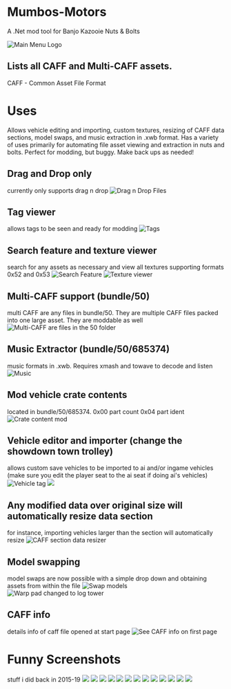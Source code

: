 # Mumbos-Motors
A .Net mod tool for Banjo Kazooie Nuts &amp; Bolts

![Main Menu Logo](https://i.imgur.com/1QWHNaG.png)

## Lists all CAFF and Multi-CAFF assets.
CAFF - Common Asset File Format
# Uses
Allows vehicle editing and importing, custom textures, resizing of CAFF data sections, model swaps, and music extraction in .xwb format. 
Has a variety of uses primarily for automating file asset viewing and extraction in nuts and bolts.
Perfect for modding, but buggy. Make back ups as needed!

## Drag and Drop only
currently only supports drag n drop
![Drag n Drop Files](https://i.imgur.com/lgXYStk.png)
## Tag viewer
allows tags to be seen and ready for modding
![Tags](https://i.imgur.com/vyCcSM0.png)
## Search feature and texture viewer
search for any assets as necessary and view all textures supporting formats 0x52 and 0x53
![Search Feature](https://i.imgur.com/OlLIDPF.png)
![Texture viewer](https://i.imgur.com/GLHcPr9.png)
## Multi-CAFF support (bundle/50)
multi CAFF are any files in bundle/50. They are multiple CAFF files packed into one large asset. They are moddable as well
![Multi-CAFF are files in the 50 folder](https://i.imgur.com/LKupqt2.png)
## Music Extractor (bundle/50/685374)
music formats in .xwb. Requires xmash and towave to decode and listen
![Music](https://i.imgur.com/lhCANG1.png)
## Mod vehicle crate contents
located in bundle/50/685374. 0x00 part count 0x04 part ident
![Crate content mod](https://i.imgur.com/p5QLQvH.png)
## Vehicle editor and importer (change the showdown town trolley)
allows custom save vehicles to be imported to ai and/or ingame vehicles (make sure you edit the player seat to the ai seat if doing ai's vehicles)
![Vehicle tag](https://i.imgur.com/HRWMF1I.png)
![](https://i.imgur.com/Cs7d1zN.png)
## Any modified data over original size will automatically resize data section
for instance, importing vehicles larger than the section will automatically resize
![CAFF section data resizer](https://i.imgur.com/s55wJ5x.png)
## Model swapping
model swaps are now possible with a simple drop down and obtaining assets from within the file
![Swap models](https://i.imgur.com/slYY1mv.png)
![Warp pad changed to log tower](https://i.imgur.com/rg6q93j.png)
## CAFF info
details info of caff file opened at start page
![See CAFF info on first page](https://i.imgur.com/JdfGyi0.png)
# Funny Screenshots
stuff i did back in 2015-19
![](https://i.imgur.com/Vomq5oZ.png)
![](https://i.imgur.com/eCy2Rit.png)
![](https://i.imgur.com/Nu7jLOJ.png)
![](https://i.imgur.com/lvnt8iO.png)
![](https://i.imgur.com/ZMoeckw.png)
![](https://i.imgur.com/ObrWxTp.png)
![](https://i.imgur.com/tZJkMN5.png)
![](https://i.imgur.com/Jq1erXK.png)
![](https://i.imgur.com/16Bgmrw.jpg)
![](https://i.imgur.com/sDjG0iA.jpg)
![](https://i.imgur.com/CN6S8Qi.png)
![](https://i.imgur.com/U2jxEBV.png)
![](https://i.imgur.com/aEoLTNR.png)
